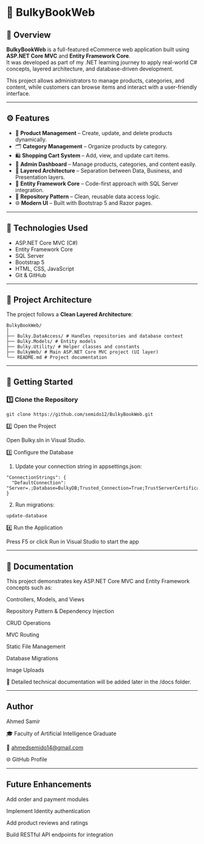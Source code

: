 # 🛒 BulkyBookWeb

## 📖 Overview
**BulkyBookWeb** is a full-featured eCommerce web application built using **ASP.NET Core MVC** and **Entity Framework Core**.  
It was developed as part of my .NET learning journey to apply real-world C# concepts, layered architecture, and database-driven development.

This project allows administrators to manage products, categories, and content, while customers can browse items and interact with a user-friendly interface.

---

## ⚙️ Features
- 🧩 **Product Management** – Create, update, and delete products dynamically.  
- 🗂️ **Category Management** – Organize products by category.  
- 🛍️ **Shopping Cart System** – Add, view, and update cart items.  
- 🔐 **Admin Dashboard** – Manage products, categories, and content easily.  
- 🧱 **Layered Architecture** – Separation between Data, Business, and Presentation layers.  
- 💾 **Entity Framework Core** – Code-first approach with SQL Server integration.  
- 🧠 **Repository Pattern** – Clean, reusable data access logic.  
- 🌐 **Modern UI** – Built with Bootstrap 5 and Razor pages.

---

## 🧠 Technologies Used
- ASP.NET Core MVC (C#)  
- Entity Framework Core  
- SQL Server  
- Bootstrap 5  
- HTML, CSS, JavaScript  
- Git & GitHub

---

## 🧩 Project Architecture
The project follows a **Clean Layered Architecture**:

```
BulkyBookWeb/
│
├── Bulky.DataAccess/ # Handles repositories and database context
├── Bulky.Models/ # Entity models
├── Bulky.Utility/ # Helper classes and constants
├── BulkyWeb/ # Main ASP.NET Core MVC project (UI layer)
└── README.md # Project documentation
```


---

## 🚀 Getting Started

### 1️⃣ Clone the Repository
```
git clone https://github.com/semido12/BulkyBookWeb.git
```

2️⃣ Open the Project

Open Bulky.sln in Visual Studio.

3️⃣ Configure the Database

1. Update your connection string in appsettings.json:

```
"ConnectionStrings": {
  "DefaultConnection": "Server=.;Database=BulkyDB;Trusted_Connection=True;TrustServerCertificate=True;"
}
```

2. Run migrations:
```
update-database
```

4️⃣ Run the Application

Press F5 or click Run in Visual Studio to start the app

---

## 🧾 Documentation

This project demonstrates key ASP.NET Core MVC and Entity Framework concepts such as:

Controllers, Models, and Views

Repository Pattern & Dependency Injection

CRUD Operations

MVC Routing

Static File Management

Database Migrations

Image Uploads

📘 Detailed technical documentation will be added later in the /docs folder.

---

## Author

Ahmed Samir

🎓 Faculty of Artificial Intelligence Graduate

📧 ahmedsemido14@gmail.com

🌐 GitHub Profile

---

## Future Enhancements

Add order and payment modules

Implement Identity authentication

Add product reviews and ratings

Build RESTful API endpoints for integration



